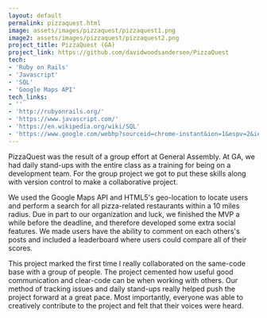 ```yaml
---
layout: default
permalink: pizzaquest.html
image: assets/images/pizzaquest/pizzaquest1.png
image2: assets/images/pizzaquest/pizzaquest2.png
project_title: PizzaQuest (GA)
project_link: https://github.com/davidwoodsandersen/PizzaQuest
tech:
- 'Ruby on Rails'
- 'Javascript'
- 'SQL'
- 'Google Maps API'
tech_links:
- ''
- 'http://rubyonrails.org/'
- 'https://www.javascript.com/'
- 'https://en.wikipedia.org/wiki/SQL'
- 'https://www.google.com/webhp?sourceid=chrome-instant&ion=1&espv=2&ie=UTF-8#q=google%20maps%20api'
---
```


PizzaQuest was the result of a group effort at General Assembly. At GA, we had daily stand-ups with the entire class as a training for being on a development team. For the group project we got to put these skills along with version control to make a collaborative project.

 We used the Google Maps API and HTML5's geo-location to locate users and perform a search for all pizza-related restaurants within a 10 miles radius. Due in part to our organization and luck, we finished the MVP a while before the deadline, and therefore developed some extra social features. We made users have the ability to comment on each others's posts and included a leaderboard where users could compare all of their scores.

This project marked the first time I really collaborated on the same-code base with a group of people. The project cemented how useful good communication and clear-code can be when working with others. Our method of tracking issues and daily stand-ups really helped push the project forward at a great pace. Most importantly, everyone was able to creatively contribute to the project and felt that their voices were heard.
